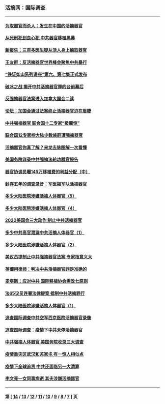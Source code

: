 ### 活摘网：国际调查
---
#### [为取器官而杀人：发生在中国的活摘器官](../../pages/nf5947/n13794731.md?11080430) 
#### [从死刑犯到良心犯 中共器官移植黑幕](../../pages/nf5947/n13764669.md?11080430) 
#### [新报告：三百多医生疑从活人身上摘取器官](../../pages/nf5947/n13703044.md?11080430) 
#### [王友群：反活摘器官世界峰会聚焦中共暴行](../../pages/nf5947/n13250738.md?11080430) 
#### [“铁证如山系列讲座”第六、第七集正式发布](../../pages/nf5947/n13106287.md?11080430) 
#### [破冰之战 揭开中共活摘器官罪的台前幕后](../../pages/nf5947/n13082457.md?11080430) 
#### [反强摘器官法案进入加拿大国会二读](../../pages/nf5947/n13033450.md?11080430) 
#### [论坛：加国会通过法案终止活摘器官迫在眉睫](../../pages/nf5947/n13029839.md?11080430) 
#### [中共强摘器官 联合国十二专家“极震惊”](../../pages/nf5947/n13024313.md?11080430) 
#### [联合国12专家控大陆少数族群遭强摘器官](../../pages/nf5947/n13023877.md?11080430) 
#### [活摘器官你真了解？来龙去脉图解一次看懂](../../pages/nf5947/n13013820.md?11080430) 
#### [美国务院详录中共强摘法轮功器官报告](../../pages/nf5947/n12944519.md?11080430) 
#### [器官协调员曝145万移植费的利益分配（中）](../../pages/nf5947/n12894547.md?11080430) 
#### [封存五年的调查录音：军医揭军队活摘器官](../../pages/nf5947/n12798692.md?11080430) 
#### [多少大陆医院涉嫌活摘人体器官（5）](../../pages/nf5947/n12768383.md?11080430) 
#### [多少大陆医院涉嫌活摘人体器官（4）](../../pages/nf5947/n12664434.md?11080430) 
#### [2020美国会三大动作 制止中共活摘器官](../../pages/nf5947/n12682004.md?11080430) 
#### [多少中共高官泄漏中共活摘人体器官（1）](../../pages/nf5947/n12671234.md?11080430) 
#### [多少大陆医院涉嫌活摘人体器官（2）](../../pages/nf5947/n12655589.md?11080430) 
#### [美议员提制止中共强摘器官法案 专家指意义大](../../pages/nf5947/n12630561.md?11080430) 
#### [英御用律师：判决中共活摘器官罪是准确的](../../pages/nf5947/n12580740.md?11080430) 
#### [麦塔斯：应对中共 国际移植协会需改七原则](../../pages/nf5947/n12514711.md?11080430) 
#### [法65议员连署法律提案 抵制中共活摘罪行](../../pages/nf5947/n12437047.md?11080430) 
#### [多少大陆医院涉嫌活摘人体器官（1）](../../pages/nf5947/n12414284.md?11080430) 
#### [追查国际调查中共空军西京医院活摘器官录像](../../pages/nf5947/n12348837.md?11080430) 
#### [追查国际调查：疫情下中共未停活摘器官](../../pages/nf5947/n12273415.md?11080430) 
#### [中共强摘人体器官 美国务院收录三大调查](../../pages/nf5947/n12181488.md?11080430) 
#### [疫情重灾区武汉和苏家屯 有一惊人相似点](../../pages/nf5947/n12150824.md?11080430) 
#### [疫情下全球追责 中共还面临另一大清算](../../pages/nf5947/n12070397.md?11080430) 
#### [李文亮一女同事病逝 其夫涉嫌活摘器官](../../pages/nf5947/n11957882.md?11080430) 

---
#### 第 [ [14](./14.md?11080430) / [13](./13.md?11080430) / [12](./12.md?11080430) / [11](./11.md?11080430) / [10](./10.md?11080430) / [9](./9.md?11080430) / [8](./8.md?11080430) / [7](./7.md?11080430) ] 页

